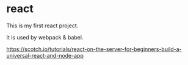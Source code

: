 # react
This is my first react project.

It is used by webpack & babel.


https://scotch.io/tutorials/react-on-the-server-for-beginners-build-a-universal-react-and-node-app
